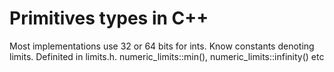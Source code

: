 # Primitives types in C++

Most implementations use 32 or 64 bits for ints.
Know constants denoting limits.
Definited in limits.h. numeric_limits<int>::min(), numeric_limits<double>::infinity() etc
